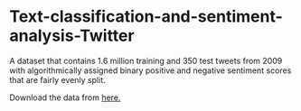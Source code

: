 # Text-classification-and-sentiment-analysis-Twitter

A dataset that contains 1.6 million training and 350 test tweets from 2009 with algorithmically assigned binary positive and negative sentiment scores that are fairly evenly split.

Download the data from <a href="http://cs.stanford.edu/people/alecmgo/trainingandtestdata.zip">here.</a>
